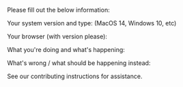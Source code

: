 Please fill out the below information:

Your system version and type: (MacOS 14, Windows 10, etc)

Your browser (with version please): 

What you're doing and what's happening: 

What's wrong / what should be happening instead:

See our contributing instructions for assistance.